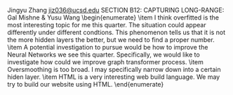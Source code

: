 Jingyu Zhang   jiz036@ucsd.edu
SECTION B12: CAPTURING LONG-RANGE: Gal Mishne & Yusu Wang
\begin{enumerate}
    \item I think overfitted is the most interesting topic for me this quarter. The situation could appear differently under different condtions. This phenomenon tells us that it is not the more hidden layers the better, but we need to find a proper number.
    \item A potential investigation to pursue would be how to improve the Neural Networks we see this quarter. Specifically, we would like to investigate how could we improve graph transformer process.
    \item Oversmoothing is too broad. I may specifically narrow down into a certain hiden layer.
    \item HTML is a very interesting web build language. We may try to build our website using HTML.
\end{enumerate}
